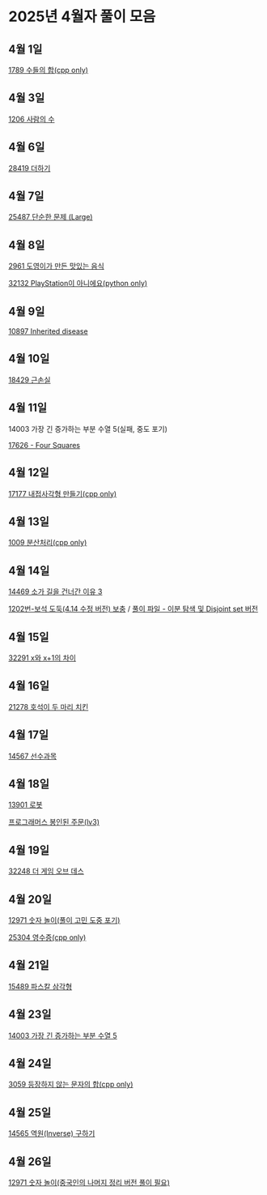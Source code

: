 # 2025년 4월자 풀이 모음

## 4월 1일

[1789 수들의 합(cpp only)](20250401/1789.cpp)

## 4월 3일

[1206 사람의 수](20250403/1206번-사람의%20수.md)

## 4월 6일

[28419 더하기](20250406/28419번-더하기.md)

## 4월 7일

[25487 단순한 문제 (Large)](<20250407/25487번-단순한%20문제%20(Large).md>)

## 4월 8일

[2961 도영이가 만든 맛있는 음식](20250408/2961번-도영이가%20만든%20맛있는%20음식.md)

[32132 PlayStation이 아니에요(python only)](20250408/32132.py)

## 4월 9일

[10897 Inherited disease](20250409/10897번-Inherited%20disease.md)

## 4월 10일

[18429 근손실](20250410/18429번-근손실.md)

## 4월 11일

14003 가장 긴 증가하는 부분 수열 5(실패, 중도 포기)

[17626 - Four Squares](20250411/17626번-Four%20Squares.md)

## 4월 12일

[17177 내접사각형 만들기(cpp only)](20250412/17177.cpp)

## 4월 13일

[1009 분산처리(cpp only)](20250413/1009.cpp)

## 4월 14일

[14469 소가 길을 건너간 이유 3](20250414/14469번-소가%20길을%20건너간%20이유%203.md)

[1202번-보석 도둑(4.14 수정 버전) 보충](../02/20250206/1202번-보석%20도둑.md) / [풀이 파일 - 이분 탐색 및 Disjoint set 버전](20250414/1202.cpp)

## 4월 15일

[32291 x와 x+1의 차이](20250415/32291번-x와%20x+1의%20차이.md)

## 4월 16일

[21278 호석이 두 마리 치킨](20250416/21278번-호석이%20두%20마리%20치킨.md)

## 4월 17일

[14567 선수과목](20250417/14567번-선수과목.md)

## 4월 18일

[13901 로봇](20250418/13901번-로봇.md)

[프로그래머스 봉인된 주문(lv3)](<20250418/프로그래머스-봉인된%20주문(lv3).md>)

## 4월 19일

[32248 더 게임 오브 데스](20250419/32248번-더%20게임%20오브%20데스.md)

## 4월 20일

[12971 숫자 놀이(풀이 고민 도중 포기)](<20250420/12971(failed).cpp>)

[25304 영수증(cpp only)](20250420/25304.cpp)

## 4월 21일

[15489 파스칼 삼각형](20250421/15489번-파스칼%20삼각형.md)

## 4월 23일

[14003 가장 긴 증가하는 부분 수열 5](20250423/14003번-가장%20긴%20증가하는%20부분%20수열%205.md)

## 4월 24일

[3059 등장하지 않는 문자의 합(cpp only)](20250424/3059.cpp)

## 4월 25일

[14565 역원(Inverse) 구하기](<20250425/14565번-역원(Inverse)%20구하기.md>)

## 4월 26일

[12971 숫자 놀이(중국인의 나머지 정리 버전 풀이 필요)](<20250426/12971번-숫자%20놀이(중국인의%20나머지%20정리%20버전%20풀이%20필요).md>)
